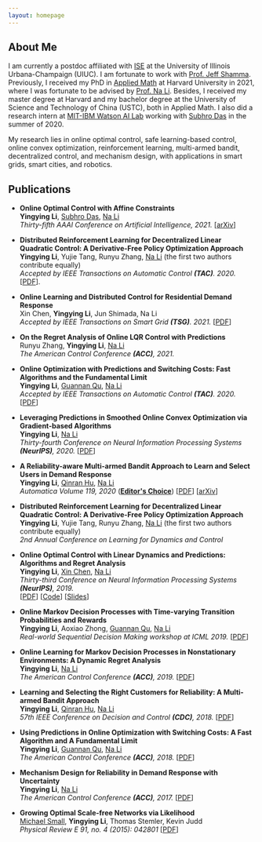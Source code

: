 ```yaml
---
layout: homepage
---
```


## About Me

I am currently a postdoc affiliated with [ISE](https://ise.illinois.edu/) at the University of Illinois Urbana-Champaign (UIUC). I am fortunate to work with [Prof. Jeff Shamma](https://ise.illinois.edu/directory/profile/jshamm). Previously, I received my PhD in [Applied Math](https://www.seas.harvard.edu/applied-mathematics) at Harvard University in 2021, where I was fortunate to be advised by [Prof. Na Li](https://nali.seas.harvard.edu/). Besides, I received my master degree at Harvard and my bachelor degree at the University of Science and Technology of China (USTC), both in Applied Math. I also did a research intern at [MIT-IBM Watson AI Lab](https://mitibmwatsonailab.mit.edu/) working with [Subhro Das](https://researcher.watson.ibm.com/researcher/view.php?person=ibm-Subhro.Das) in the summer of 2020.

My research lies in online optimal control, safe learning-based control,  online convex optimization, reinforcement learning, multi-armed bandit, decentralized control, and mechanism design, with applications in smart grids, smart cities, and robotics.


## Publications
  
- **Online Optimal Control with Affine Constraints**
  <br>
  **Yingying Li**, [Subhro Das](https://researcher.watson.ibm.com/researcher/view.php?person=ibm-Subhro.Das), [Na Li](https://nali.seas.harvard.edu/)
  <br>
  *Thirty-fifth AAAI Conference on Artificial Intelligence, 2021.*
  [[arXiv](https://arxiv.org/pdf/2010.04891.pdf)]
  
- **Distributed Reinforcement Learning for Decentralized Linear Quadratic Control: A Derivative-Free Policy Optimization Approach**
  <br>
  **Yingying Li**, Yujie Tang, Runyu Zhang, [Na Li](https://nali.seas.harvard.edu/) (the first two authors contribute equally)
  <br>
  *Accepted by IEEE Transactions on Automatic Control **(TAC)**. 2020.* 
  [[PDF](https://arxiv.org/pdf/1912.09135.pdf)].
  
- **Online Learning and Distributed Control for Residential Demand Response**
  <br>
  Xin Chen, **Yingying Li**, Jun Shimada, Na Li
  <br>
  *Accepted by IEEE Transactions on Smart Grid **(TSG)**. 2021.* 
  [[PDF](https://ieeexplore.ieee.org/stamp/stamp.jsp?arnumber=9459185)]

- **On the Regret Analysis of Online LQR Control with Predictions**
  <br>
  Runyu Zhang, **Yingying Li**,  [Na Li](https://nali.seas.harvard.edu/)
  <br>
  *The American Control Conference **(ACC)**, 2021.*

- **Online Optimization with Predictions and Switching Costs: Fast Algorithms and the Fundamental Limit**
  <br>
  **Yingying Li**, [Guannan Qu](http://gqu.people.caltech.edu/), [Na Li](https://nali.seas.harvard.edu/)
  <br>
  *Accepted by IEEE Transactions on Automatic Control **(TAC)**. 2020.* 
  [[PDF](https://arxiv.org/pdf/1801.07780.pdf)]

- **Leveraging Predictions in Smoothed Online Convex Optimization via Gradient-based Algorithms**
  <br>
  **Yingying Li**, [Na Li](https://nali.seas.harvard.edu/)
  <br>
  *Thirty-fourth Conference on Neural Information Processing Systems **(NeurIPS)**, 2020.*
  [[PDF](https://papers.nips.cc/paper/2020/file/a6e4f250fb5c56aaf215a236c64e5b0a-Paper.pdf)]

- **A Reliability-aware Multi-armed Bandit Approach to Learn and Select Users in Demand Response**
  <br>
  **Yingying Li**, [Qinran Hu](http://huqinran.com/), [Na Li](https://nali.seas.harvard.edu/)
  <br>
  *Automatica Volume 119, 2020* ([**Editor's Choice**](https://www.journals.elsevier.com/automatica/editors-choice/september-2020-automatica))
  [[PDF](http://www.sciencedirect.com/science/article/pii/S0005109820302132)] [[arXiv](https://arxiv.org/pdf/2003.09505.pdf)] 
  
- **Distributed Reinforcement Learning for Decentralized Linear Quadratic Control: A Derivative-Free Policy Optimization Approach**
  <br>
  **Yingying Li**, Yujie Tang, Runyu Zhang, [Na Li](https://nali.seas.harvard.edu/) (the first two authors contribute equally)
  <br>
  *2nd Annual Conference on Learning for Dynamics and Control*
  

- **Online Optimal Control with Linear Dynamics and Predictions: Algorithms and Regret Analysis**
  <br>
  **Yingying Li**, [Xin Chen](https://xinchen.netlify.com/), [Na Li](https://nali.seas.harvard.edu/)
  <br>
  *Thirty-third Conference on Neural Information Processing Systems **(NeurIPS)**, 2019.*
  <br>
  [[PDF](https://arxiv.org/pdf/1906.11378.pdf)] [[Code](https://github.com/li-yingying/RHGC)] [[Slides](https://drive.google.com/file/d/1j_EKJ2v_niRUGLde77idF-8kyaIgGdAA/view)]

- **Online Markov Decision Processes with Time-varying Transition Probabilities and Rewards**
  <br>
  **Yingying Li**, Aoxiao Zhong, [Guannan Qu](http://gqu.people.caltech.edu/), [Na Li](https://nali.seas.harvard.edu/)
  <br>
  *Real-world Sequential Decision Making workshop at ICML 2019.* [[PDF](https://realworld-sdm.github.io/paper/25.pdf)]

- **Online Learning for Markov Decision Processes in Nonstationary Environments: A Dynamic Regret Analysis**
  <br>
  **Yingying Li**, [Na Li](https://nali.seas.harvard.edu/)
  <br>
  *The American Control Conference **(ACC)**, 2019.* [[PDF](https://nali.seas.harvard.edu/files/nali/files/2019acc_onlinemdp.pdf)]


- **Learning and Selecting the Right Customers for Reliability: A Multi-armed Bandit Approach**
  <br>
  **Yingying Li**, [Qinran Hu](http://huqinran.com/), [Na Li](https://nali.seas.harvard.edu/)
  <br>
  *57th IEEE Conference on Decision and Control **(CDC)**, 2018.* [[PDF](https://scholar.harvard.edu/files/yingyingli/files/2018-2.pdf)]

- **Using Predictions in Online Optimization with Switching Costs: A Fast Algorithm and A Fundamental Limit**
  <br>
  **Yingying Li**, [Guannan Qu](http://gqu.people.caltech.edu/), [Na Li](https://nali.seas.harvard.edu/)
  <br>
  *The American Control Conference **(ACC)**, 2018.* [[PDF](https://scholar.harvard.edu/files/yingyingli/files/2018-1.pdf)]

- **Mechanism Design for Reliability in Demand Response with Uncertainty**
  <br>
  **Yingying Li**, [Na Li](https://nali.seas.harvard.edu/)
  <br>
  *The American Control Conference **(ACC)**, 2017.* [[PDF](https://scholar.harvard.edu/files/yingyingli/files/2017-1.pdf)]

- **Growing Optimal Scale-free Networks via Likelihood**
  <br>
  [Michael Small](https://www.uwa.edu.au/profile/michael-small), **Yingying Li**, Thomas Stemler, Kevin Judd
  <br>
  *Physical Review E 91, no. 4 (2015): 042801* [[PDF](https://scholar.harvard.edu/files/yingyingli/files/2014-1.pdf)]
  
<!--
## Industry Experience
- Summer 2020: Research Intern  at [MIT-IBM Watson AI Lab](https://mitibmwatsonailab.mit.edu/) working with [Subhro Das](https://researcher.watson.ibm.com/researcher/view.php?person=ibm-Subhro.Das).
-->

